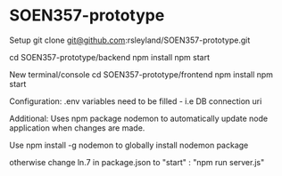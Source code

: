 # SOEN357-prototype

Setup
git clone git@github.com:rsleyland/SOEN357-prototype.git

cd SOEN357-prototype/backend
npm install
npm start

New terminal/console
cd SOEN357-prototype/frontend
npm install
npm start

Configuration:
.env variables need to be filled - i.e DB connection uri

Additional:
Uses npm package nodemon to automatically update node application when changes are made.

Use npm install -g nodemon to globally install nodemon package

otherwise change ln.7 in package.json to "start" : "npm run server.js"
